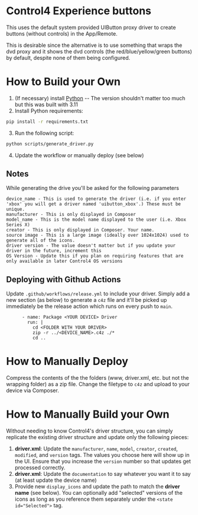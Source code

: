 # Control4 Experience buttons
This uses the default system provided UIButton proxy driver to create buttons (without controls) in the App/Remote.

This is desirable since the alternative is to use something that wraps the dvd proxy and it shows the dvd controls (the red/blue/yellow/green buttons) by default, despite none of them being configured.

# How to Build your Own

1. (If necessary) install [Python](https://www.python.org/downloads/) -- The version shouldn't matter too much but this was built with 3.11
2. Install Python requirements:
```bash
pip install -r requirements.txt
```

3. Run the following script:
```bash
python scripts/generate_driver.py
```
4. Update the workflow or manually deploy (see below)

## **Notes**
While generating the drive you'll be asked for the following parameters

```
device_name - This is used to generate the driver (i.e. if you enter 'xbox' you will get a driver named 'uibutton_xbox'.) These must be unique.
manufacturer - This is only displayed in Composer
model_name - This is the model name displayed to the user (i.e. Xbox Series X)
creator - This is only displayed in Composer. Your name.
source image - This is a large image (ideally over 1024x1024) used to generate all of the icons.
driver version - The value doesn't matter but if you update your driver in the future, increment this
OS Version - Update this if you plan on requiring features that are only available in later Control4 OS versions
```

## Deploying with Github Actions
Update `.github/workflows/release.yml` to include your driver. Simply add a new section (as below) to generate a `c4z` file and it'll be picked up immediately be the release action which runs on every push to `main`.

```
      - name: Package <YOUR DEVICE> Driver
        run: |
          cd <FOLDER WITH YOUR DRIVER>
          zip -r ../<DEVICE_NAME>.c4z ./*
          cd ..
```

# How to Manually Deploy
Compress the contents of the the folders (www, driver.xml, etc. but not the wrapping folder) as a zip file. Change the filetype to `c4z` and upload to your device via Composer.

# How to Manually Build your Own
Without needing to know Control4's driver structure, you can simply replicate the existing driver structure and update only the following pieces:

1. **driver.xml**: Update the `manufacturer`, `name`, `model`, `creator`, `created`, `modified`, and `version` tags. The values you choose here will show up in the UI. Ensure that you increase the `version` number so that updates get processed correctly.
2. **driver.xml**: Update the `documentation` to say whatever you want it to say (at least update the device name)
3. Provide new `display_icons` and update the path to match the **driver name** (see below). You can optionally add "selected" versions of the icons as long as you reference them separately under the `<state id="Selected">` tag.
